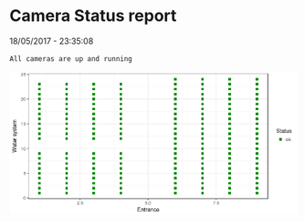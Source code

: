 Camera Status report
================
18/05/2017 - 23:35:08

    All cameras are up and running

![](camreport_files/figure-markdown_github/unnamed-chunk-2-1.png)
